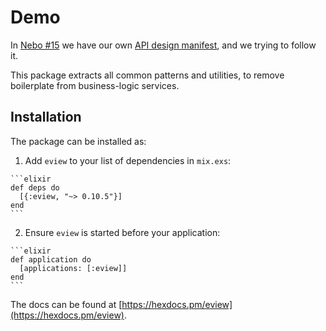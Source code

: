# Demo

In [Nebo #15](http://nebo15.com) we have our own [API design manifest](http://docs.apimanifest.apiary.io/), and we trying to follow it.

This package extracts all common patterns and utilities, to remove boilerplate from business-logic services.

## Installation

The package can be installed as:

  1. Add `eview` to your list of dependencies in `mix.exs`:

    ```elixir
    def deps do
      [{:eview, "~> 0.10.5"}]
    end
    ```

  2. Ensure `eview` is started before your application:

    ```elixir
    def application do
      [applications: [:eview]]
    end
    ```

The docs can be found at [https://hexdocs.pm/eview](https://hexdocs.pm/eview).

